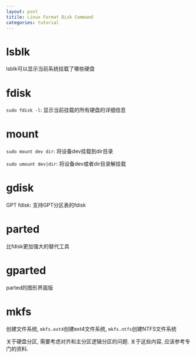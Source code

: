```yaml
---
layout: post
titile: Linux Format Disk Command
categories: tutorial
---
```


# **lsblk**
lsblk可以显示当前系统挂载了哪些硬盘

# **fdisk**
`sudo fdisk -l`: 显示当前挂载的所有硬盘的详细信息

# **mount**
`sudo mount dev dir`: 将设备dev挂载到dir目录

`sudo umount dev|dir`: 将设备dev或者dir目录解挂载

# **gdisk**
GPT fdisk: 支持GPT分区表的fdisk

# **parted**
比fdisk更加强大的替代工具

# **gparted**
parted的图形界面版

# **mkfs**
创建文件系统, `mkfs.ext4`创建ext4文件系统, `mkfs.ntfs`创建NTFS文件系统

关于硬盘分区, 需要考虑对齐和主分区逻辑分区的问题. 关于这些内容, 应该参考专门的资料.
